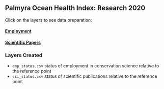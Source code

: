 ## Palmyra Ocean Health Index: Research 2020  

Click on the layers to see data preparation:  

#### [Employment](https://raw.githack.com/OHI-4site/pal-prep/gh-pages/prep/rs/v2020/employment_data_prep.html)   

#### [Scientific Papers](https://raw.githack.com/OHI-4site/pal-prep/gh-pages/prep/rs/v2020/sci_papers_data_prep.html)   

### Layers Created

- `emp_status.csv` status of employment in conservation science relative to the reference point   
- `sci_status.csv` status of scientific publications relative to the reference point   
